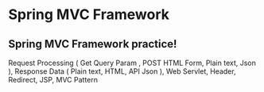 # Spring MVC Framework 

## Spring MVC Framework practice!

Request Processing ( Get Query Param , POST HTML Form, Plain text, Json ), 
Response Data ( Plain text, HTML, API Json ), Web Servlet, Header, Redirect, JSP, MVC Pattern